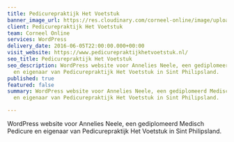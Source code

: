 ```yaml
---
title: Pedicurepraktijk Het Voetstuk
banner_image_url: https://res.cloudinary.com/corneel-online/image/upload/v1602858437/corneel/voetstuk_jsiicc.jpg
client: Pedicurepraktijk Het Voetstuk
team: Corneel Online
services: WordPress
delivery_date: 2016-06-05T22:00:00.000+00:00
visit_website: https://www.pedicurepraktijkhetvoetstuk.nl/
seo_title: Pedicurepraktijk Het Voetstuk
seo_description: WordPress website voor Annelies Neele, een gediplomeerd Medisch Pedicure
  en eigenaar van Pedicurepraktijk Het Voetstuk in Sint Philipsland.
published: true
featured: false
summary: WordPress website voor Annelies Neele, een gediplomeerd Medisch Pedicure
  en eigenaar van Pedicurepraktijk Het Voetstuk in Sint Philipsland.

---
```

WordPress website voor Annelies Neele, een gediplomeerd Medisch Pedicure en eigenaar van Pedicurepraktijk Het Voetstuk in Sint Philipsland.